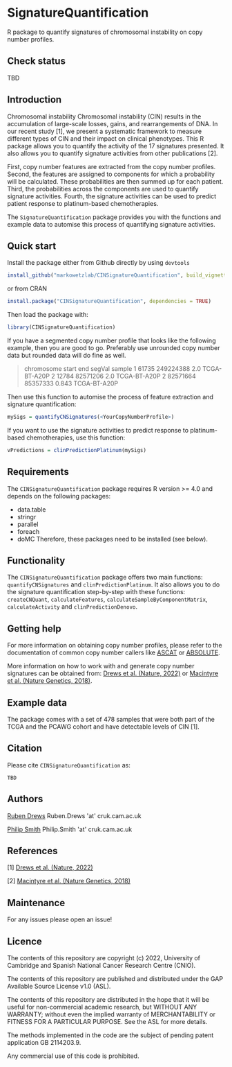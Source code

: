 # SignatureQuantification

R package to quantify signatures of chromosomal instability on copy number profiles.

## Check status

TBD

## Introduction

Chromosomal instability Chromosomal instability (CIN) results in the accumulation of large-scale losses, gains, and rearrangements of DNA.
In our recent study [1], we present a systematic framework to measure different types of CIN and their impact on clinical phenotypes.
This R package allows you to quantify the activity of the 17 signatures presented. It also allows you to quantify signature activities from other publications [2].

First, copy number features are extracted from the copy number profiles.
Second, the features are assigned to components for which a probability will be calculated. These probabilities are then summed up for each patient.
Third, the probabilities across the components are used to quantify signature activities.
Fourth, the signature activities can be used to predict patient response to platinum-based chemotherapies.

The `SignatureQuantification` package provides you with the functions and example data to automise this process of quantifying signature activities.

## Quick start

Install the package either from Github directly by using `devtools`
```r
install_github("markowetzlab/CINSignatureQuantification", build_vignettes = TRUE, dependencies = TRUE)
```

or from CRAN
```r
install.package("CINSignatureQuantification", dependencies = TRUE)
```

Then load the package with:
```r
library(CINSignatureQuantification)
```

If you have a segmented copy number profile that looks like the following example, then you are good to go. Preferably use unrounded copy number data but rounded data will do fine as well.
> chromosome  start     end         segVal    sample
> 1           61735     249224388   2.0       TCGA-BT-A20P
> 2           12784     82571206    2.0       TCGA-BT-A20P
> 2           82571664  85357333    0.843     TCGA-BT-A20P

Then use this function to automise the process of feature extraction and signature quantification:
```r
mySigs = quantifyCNSignatures(<YourCopyNumberProfile>)
```

If you want to use the signature activities to predict response to platinum-based chemotherapies, use this function:
```r
vPredictions = clinPredictionPlatinum(mySigs)
```

## Requirements

The `CINSignatureQuantification` package requires R version >= 4.0 and depends on the following packages:
* data.table
* stringr
* parallel
* foreach
* doMC
Therefore, these packages need to be installed (see below).

## Functionality

The `CINSignatureQuantification` package offers two main functions: `quantifyCNSignatures` and `clinPredictionPlatinum`. It also allows you to do the signature quantification step-by-step with these functions: `createCNQuant`, `calculateFeatures`, `calculateSampleByComponentMatrix`, `calculateActivity` and `clinPredictionDenovo`.

## Getting help

For more information on obtaining copy number profiles, please refer to the documentation of common copy number callers like [ASCAT](https://github.com/VanLoo-lab/ascat) or [ABSOLUTE](https://github.com/ShixiangWang/DoAbsolute).

More information on how to work with and generate copy number signatures can be obtained from: [Drews et al. (Nature, 2022)](https://www.nature.com/articles/s41586-022-04789-9) or [Macintyre et al. (Nature Genetics, 2018)](https://www.nature.com/articles/s41588-018-0179-8).

## Example data

The package comes with a set of 478 samples that were both part of the TCGA and the PCAWG cohort and have detectable levels of CIN [1].


## Citation

Please cite `CINSignatureQuantification` as:

```
TBD
```

## Authors

[Ruben Drews](https://github.com/Martingales) Ruben.Drews 'at' cruk.cam.ac.uk

[Philip Smith](https://github.com/Phil9S) Philip.Smith 'at' cruk.cam.ac.uk


## References

[1] [Drews et al. (Nature, 2022)](https://www.nature.com/articles/s41586-022-04789-9)

[2] [Macintyre et al. (Nature Genetics, 2018)](https://www.nature.com/articles/s41588-018-0179-8)

## Maintenance

For any issues please open an issue!


## Licence
The contents of this repository are copyright (c) 2022, University of Cambridge and Spanish National Cancer Research Centre (CNIO).

The contents of this repository are published and distributed under the GAP Available Source License v1.0 (ASL). 

The contents of this repository are distributed in the hope that it will be useful for non-commercial academic research, but WITHOUT ANY WARRANTY; without even the implied warranty of MERCHANTABILITY or FITNESS FOR A PARTICULAR PURPOSE.  See the ASL for more details. 

The methods implemented in the code are the subject of pending patent application GB 2114203.9.

Any commercial use of this code is prohibited.
